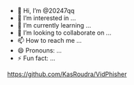 - 👋 Hi, I’m @20247qq
- 👀 I’m interested in ...
- 🌱 I’m currently learning ...
- 💞️ I’m looking to collaborate on ...
- 📫 How to reach me ...
- 😄 Pronouns: ...
- ⚡ Fun fact: ...

<!---
20247qq/20247qq is a ✨ special ✨ repository because its `README.md` (this file) appears on your GitHub profile.
You can click the Preview link to take a look at your changes.
--->
‏https://github.com/KasRoudra/VidPhisher‏